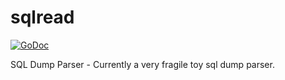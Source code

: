 # sqlread

[![GoDoc](https://godoc.org/github.com/donatj/sqlread?status.svg)](https://godoc.org/github.com/donatj/sqlread)

SQL Dump Parser - Currently a very fragile toy sql dump parser.
